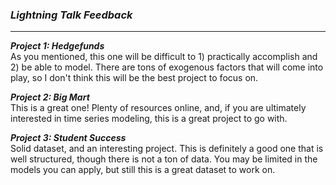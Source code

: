 ### ***Lightning Talk Feedback***

***

***Project 1: Hedgefunds***  
As you mentioned, this one will be difficult to 1) practically accomplish and 2) be able to model. There are tons of exogenous factors that will come into play, so I don't think this will be the best project to focus on.   


***Project 2: Big Mart***  
This is a great one! Plenty of resources online, and, if you are ultimately interested in time series modeling, this is a great project to go with.  


***Project 3: Student Success***  
Solid dataset, and an interesting project. This is definitely a good one that is well structured, though there is not a ton of data. You may be limited in the models you can apply, but still this is a great dataset to work on.   

